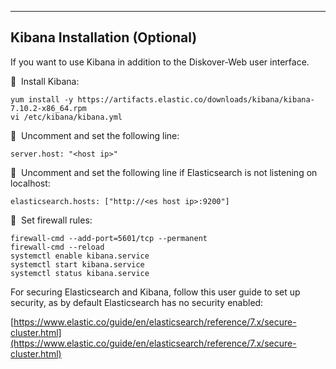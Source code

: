 ___
## Kibana Installation (Optional)

If you want to use Kibana in addition to the Diskover-Web user interface.

🔴 &nbsp;Install Kibana:
```
yum install -y https://artifacts.elastic.co/downloads/kibana/kibana-7.10.2-x86_64.rpm
vi /etc/kibana/kibana.yml
```

🔴 &nbsp;Uncomment and set the following line:
```
server.host: "<host ip>"
```

🔴 &nbsp;Uncomment and set the following line if Elasticsearch is not listening on localhost:
```
elasticsearch.hosts: ["http://<es host ip>:9200"]
```

🔴 &nbsp;Set firewall rules:
```
firewall-cmd --add-port=5601/tcp --permanent
firewall-cmd --reload
systemctl enable kibana.service
systemctl start kibana.service
systemctl status kibana.service
```

For securing Elasticsearch and Kibana, follow this user guide to set up security, as by default Elasticsearch has no security enabled:

[https://www.elastic.co/guide/en/elasticsearch/reference/7.x/secure-cluster.html](https://www.elastic.co/guide/en/elasticsearch/reference/7.x/secure-cluster.html)
